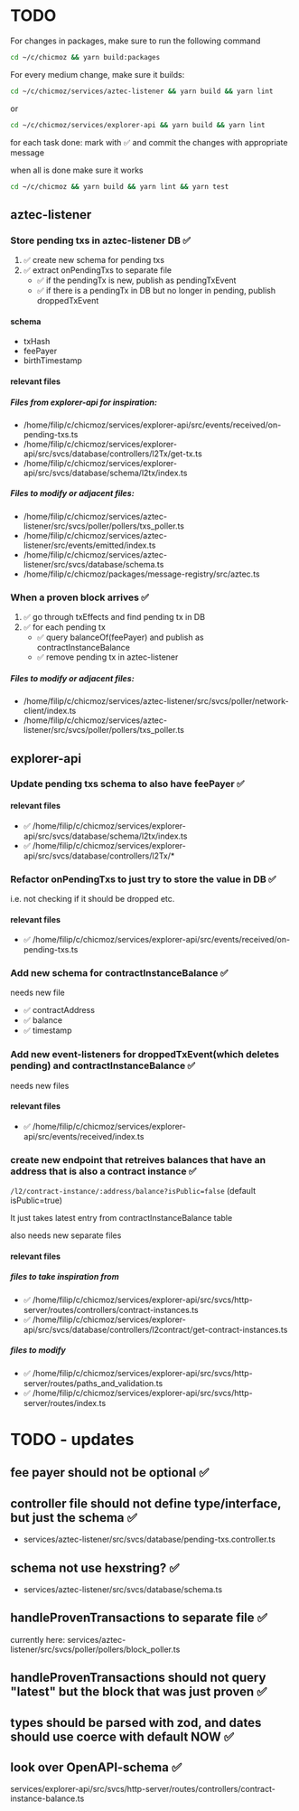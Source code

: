 # TODO

For changes in packages, make sure to run the following command

```bash
cd ~/c/chicmoz && yarn build:packages
```

For every medium change, make sure it builds:

```bash
cd ~/c/chicmoz/services/aztec-listener && yarn build && yarn lint
```

or

```bash
cd ~/c/chicmoz/services/explorer-api && yarn build && yarn lint
```

for each task done: mark with ✅ and commit the changes with appropriate message

when all is done make sure it works

```bash
cd ~/c/chicmoz && yarn build && yarn lint && yarn test
```

## aztec-listener

### Store pending txs in aztec-listener DB ✅

1. ✅ create new schema for pending txs
2. ✅ extract onPendingTxs to separate file
   - ✅ if the pendingTx is new, publish as pendingTxEvent
   - ✅ if there is a pendingTx in DB but no longer in pending, publish droppedTxEvent

#### schema

- txHash
- feePayer
- birthTimestamp

#### relevant files

##### Files from explorer-api for inspiration:

- /home/filip/c/chicmoz/services/explorer-api/src/events/received/on-pending-txs.ts
- /home/filip/c/chicmoz/services/explorer-api/src/svcs/database/controllers/l2Tx/get-tx.ts
- /home/filip/c/chicmoz/services/explorer-api/src/svcs/database/schema/l2tx/index.ts

##### Files to modify or adjacent files:

- /home/filip/c/chicmoz/services/aztec-listener/src/svcs/poller/pollers/txs_poller.ts
- /home/filip/c/chicmoz/services/aztec-listener/src/events/emitted/index.ts
- /home/filip/c/chicmoz/services/aztec-listener/src/svcs/database/schema.ts
- /home/filip/c/chicmoz/packages/message-registry/src/aztec.ts

### When a proven block arrives ✅

1. ✅ go through txEffects and find pending tx in DB
2. ✅ for each pending tx
   - ✅ query balanceOf(feePayer) and publish as contractInstanceBalance
   - ✅ remove pending tx in aztec-listener

##### Files to modify or adjacent files:

- /home/filip/c/chicmoz/services/aztec-listener/src/svcs/poller/network-client/index.ts
- /home/filip/c/chicmoz/services/aztec-listener/src/svcs/poller/pollers/txs_poller.ts

## explorer-api

### Update pending txs schema to also have feePayer ✅

#### relevant files

- ✅ /home/filip/c/chicmoz/services/explorer-api/src/svcs/database/schema/l2tx/index.ts
- ✅ /home/filip/c/chicmoz/services/explorer-api/src/svcs/database/controllers/l2Tx/\*

### Refactor onPendingTxs to just try to store the value in DB ✅

i.e. not checking if it should be dropped etc.

#### relevant files

- ✅ /home/filip/c/chicmoz/services/explorer-api/src/events/received/on-pending-txs.ts

### Add new schema for contractInstanceBalance ✅

needs new file

- ✅ contractAddress
- ✅ balance
- ✅ timestamp

### Add new event-listeners for droppedTxEvent(which deletes pending) and contractInstanceBalance ✅

needs new files

#### relevant files

- ✅ /home/filip/c/chicmoz/services/explorer-api/src/events/received/index.ts

### create new endpoint that retreives balances that have an address that is also a contract instance ✅

`/l2/contract-instance/:address/balance?isPublic=false` (default isPublic=true)

It just takes latest entry from contractInstanceBalance table

also needs new separate files

#### relevant files

##### files to take inspiration from

- ✅ /home/filip/c/chicmoz/services/explorer-api/src/svcs/http-server/routes/controllers/contract-instances.ts
- ✅ /home/filip/c/chicmoz/services/explorer-api/src/svcs/database/controllers/l2contract/get-contract-instances.ts

##### files to modify

- ✅ /home/filip/c/chicmoz/services/explorer-api/src/svcs/http-server/routes/paths_and_validation.ts
- ✅ /home/filip/c/chicmoz/services/explorer-api/src/svcs/http-server/routes/index.ts

# TODO - updates

## fee payer should not be optional ✅

## controller file should not define type/interface, but just the schema ✅

- services/aztec-listener/src/svcs/database/pending-txs.controller.ts

## schema not use hexstring? ✅

- services/aztec-listener/src/svcs/database/schema.ts

## handleProvenTransactions to separate file ✅

currently here: services/aztec-listener/src/svcs/poller/pollers/block_poller.ts

## handleProvenTransactions should not query "latest" but the block that was just proven ✅

## types should be parsed with zod, and dates should use coerce with default NOW ✅

## look over OpenAPI-schema ✅

services/explorer-api/src/svcs/http-server/routes/controllers/contract-instance-balance.ts
